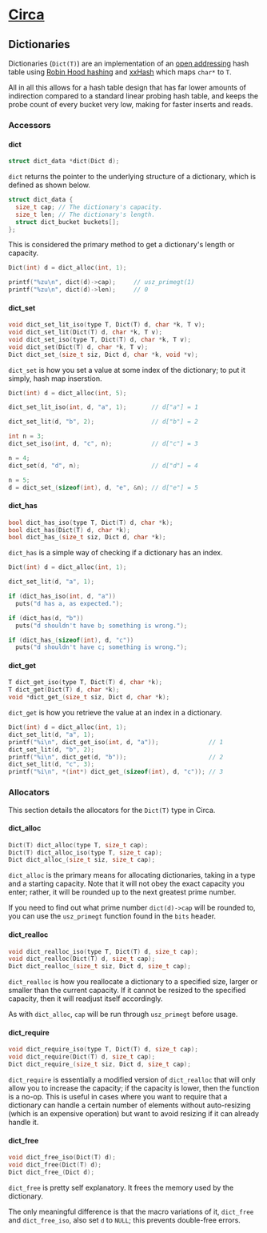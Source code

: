 # [Circa](../README.md)

## Dictionaries

Dictionaries (`Dict(T)`) are an implementation of an
[open addressing](https://en.wikipedia.org/wiki/Open_addressing) hash table
using [Robin Hood hashing](http://andre.arko.net/2017/08/24/robin-hood-hashing/)
and [xxHash](http://cyan4973.github.io/xxHash/) which maps `char*` to `T`.

All in all this allows for a hash table design that has far lower amounts of
indirection compared to a standard linear probing hash table, and keeps the
probe count of every bucket very low, making for faster inserts and reads.

### Accessors

#### dict

```C
struct dict_data *dict(Dict d);
```

`dict` returns the pointer to the underlying structure of a dictionary,
which is defined as shown below.

```C
struct dict_data {
  size_t cap; // The dictionary's capacity.
  size_t len; // The dictionary's length.
  struct dict_bucket buckets[];
};
```

This is considered the primary method to get a dictionary's length or capacity.

```C
Dict(int) d = dict_alloc(int, 1);

printf("%zu\n", dict(d)->cap);     // usz_primegt(1)
printf("%zu\n", dict(d)->len);     // 0
```

#### dict_set

```C
void dict_set_lit_iso(type T, Dict(T) d, char *k, T v);
void dict_set_lit(Dict(T) d, char *k, T v);
void dict_set_iso(type T, Dict(T) d, char *k, T v);
void dict_set(Dict(T) d, char *k, T v);
Dict dict_set_(size_t siz, Dict d, char *k, void *v);
```

`dict_set` is how you set a value at some index of the dictionary; to put it
simply, hash map inserstion.

```C
Dict(int) d = dict_alloc(int, 5);

dict_set_lit_iso(int, d, "a", 1);       // d["a"] = 1

dict_set_lit(d, "b", 2);                // d["b"] = 2

int n = 3;
dict_set_iso(int, d, "c", n);           // d["c"] = 3

n = 4;
dict_set(d, "d", n);                    // d["d"] = 4

n = 5;
d = dict_set_(sizeof(int), d, "e", &n); // d["e"] = 5
```

#### dict_has

```C
bool dict_has_iso(type T, Dict(T) d, char *k);
bool dict_has(Dict(T) d, char *k);
bool dict_has_(size_t siz, Dict d, char *k);
```

`dict_has` is a simple way of checking if a dictionary has an index.

```C
Dict(int) d = dict_alloc(int, 1);

dict_set_lit(d, "a", 1);

if (dict_has_iso(int, d, "a"))
  puts("d has a, as expected.");

if (dict_has(d, "b"))
  puts("d shouldn't have b; something is wrong.");

if (dict_has_(sizeof(int), d, "c"))
  puts("d shouldn't have c; something is wrong.");
```

#### dict_get

```C
T dict_get_iso(type T, Dict(T) d, char *k);
T dict_get(Dict(T) d, char *k);
void *dict_get_(size_t siz, Dict d, char *k);
```

`dict_get` is how you retrieve the value at an index in a dictionary.

```C
Dict(int) d = dict_alloc(int, 1);
dict_set_lit(d, "a", 1);
printf("%i\n", dict_get_iso(int, d, "a"));              // 1
dict_set_lit(d, "b", 2);
printf("%i\n", dict_get(d, "b"));                       // 2
dict_set_lit(d, "c", 3);
printf("%i\n", *(int*) dict_get_(sizeof(int), d, "c")); // 3
```


### Allocators

This section details the allocators for the `Dict(T)` type in Circa.

#### dict_alloc

```C
Dict(T) dict_alloc(type T, size_t cap);
Dict(T) dict_alloc_iso(type T, size_t cap);
Dict dict_alloc_(size_t siz, size_t cap);
```

`dict_alloc` is the primary means for allocating dictionaries, taking in
a type and a starting capacity. Note that it will not obey the exact capacity
you enter; rather, it will be rounded up to the next greatest prime number.

If you need to find out what prime number `dict(d)->cap` will be rounded to,
you can use the `usz_primegt` function found in the `bits` header.

#### dict_realloc

```C
void dict_realloc_iso(type T, Dict(T) d, size_t cap);
void dict_realloc(Dict(T) d, size_t cap);
Dict dict_realloc_(size_t siz, Dict d, size_t cap);
```

`dict_realloc` is how you reallocate a dictionary to a specified size, larger
or smaller than the current capacity. If it cannot be resized to the specified
capacity, then it will readjust itself accordingly.

As with `dict_alloc`, `cap` will be run through `usz_primegt` before usage.

#### dict_require

```C
void dict_require_iso(type T, Dict(T) d, size_t cap);
void dict_require(Dict(T) d, size_t cap);
Dict dict_require_(size_t siz, Dict d, size_t cap);
```

`dict_require` is essentially a modified version of `dict_realloc` that will
only allow you to increase the capacity; if the capacity is lower, then the
function is a no-op. This is useful in cases where you want to require that
a dictionary can handle a certain number of elements without auto-resizing
(which is an expensive operation) but want to avoid resizing if it can already
handle it.

#### dict_free

```C
void dict_free_iso(Dict(T) d);
void dict_free(Dict(T) d);
Dict dict_free_(Dict d);
```

`dict_free` is pretty self explanatory. It frees the memory used by the
dictionary.

The only meaningful difference is that the macro variations of it, `dict_free`
and `dict_free_iso`, also set `d` to `NULL`; this prevents double-free errors.
